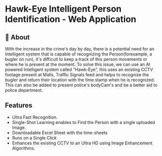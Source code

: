 
# Hawk-Eye Intelligent Person Identification - Web Application

## 🚀 About 

With the increase in the crime's day by day, there is a potential need for an Intelligent system that is capable of recognizing the Person(forexample, a bugler on run), it's difficult to keep a track of this person movements or where he is present at the moment. To solve this issue, we can use an AI powered Intelligent system called "Hawk-Eye", this uses an existing CCTV footage present at Malls, Traffic Signals feed and helps to recognize the bugler and return their location with the time stamp when he is recognized. This can also be added to present police's bodyCam's and be a better aid to police department. 






## Features

- Ultra Fast Recognition.
- Single-Shot Learning enables to Find the Person with a single uploaded Image.
- Downloadable Excel Sheet with the time-sheets
- Runs on a Single Click
- Enhances the existing CCTV to an Ultra HD using Image Enhancement Algorithms.


